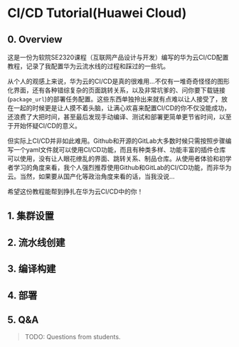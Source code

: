# CI/CD Tutorial(Huawei Cloud)

## 0. Overview

这是一份为软院SE2320课程（互联网产品设计与开发）编写的华为云CI/CD配置教程，记录了我配置华为云流水线的过程和踩过的一些坑。

从个人的观感上来说，华为云的CI/CD是真的很难用...不仅有一堆奇奇怪怪的图形化界面，还有各种错综复杂的页面跳转关系，以及非常坑爹的、问你要下载链接(`package_url`)的部署任务配置。这些东西单独拎出来就有点难以让人接受了，放在一起的时候更是让人摸不着头脑，让满心欢喜来配置CI/CD的你不仅没能成功，还浪费了大把时间，甚至最后发现手动编译、测试和部署更简单更节省时间，以至于开始怀疑CI/CD的意义。

但实际上CI/CD并非如此难用。Github和开源的GitLab大多数时候只需按照步骤编写一个yaml文件就可以使用CI/CD功能，而且有种类多样、功能丰富的插件仓库可以使用，没有让人眼花缭乱的界面、跳转关系、制品仓库。从使用者体验和初学者学习的角度来看，我个人强烈推荐使用Github和GitLab的CI/CD功能，而非华为云。当然，如果要从国产化等政治角度来看的话，当我没说...

希望这份教程能帮到挣扎在华为云CI/CD中的你！

## 1. 集群设置

## 2. 流水线创建

## 3. 编译构建

## 4. 部署

## 5. Q&A

> TODO: Questions from students.